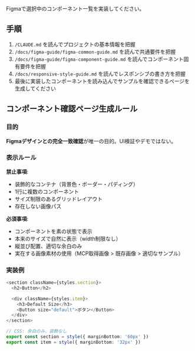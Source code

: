 Figmaで選択中のコンポーネント一覧を実装してください。

## 手順

1. `/CLAUDE.md` を読んでプロジェクトの基本情報を把握
2. `/docs/figma-guide/figma-common-guide.md` を読んで共通要件を把握
3. `/docs/figma-guide/figma-component-guide.md` を読んでコンポーネント固有要件を把握
4. `/docs/responsive-style-guide.md` を読んでレスポンシブの書き方を把握
5. 最後に実装したコンポーネントを読み込んでサンプルを確認できるページを生成してください

## コンポーネント確認ページ生成ルール

### 目的
**Figmaデザインとの完全一致確認**が唯一の目的。UI検証やデモではない。

### 表示ルール

**禁止事項**:
- 装飾的なコンテナ（背景色・ボーダー・パディング）
- 1行に複数のコンポーネント
- サイズ制限のあるグリッドレイアウト
- 存在しない画像パス

**必須事項**:
- コンポーネントを素の状態で表示
- 本来のサイズで自然に表示（width制限なし）
- 縦並び配置、適切な余白のみ
- 実在する画像素材の使用（MCP取得画像 > 既存画像 > 適切なサンプル）

### 実装例

```typescript
<section className={styles.section}>
  <h2>Button</h2>

  <div className={styles.item}>
    <h3>Default Size</h3>
    <Button size="default">ボタン</Button>
  </div>
</section>

// CSS: 余白のみ、装飾なし
export const section = style({ marginBottom: '60px' })
export const item = style({ marginBottom: '32px' })
```

